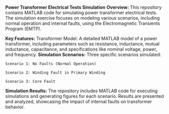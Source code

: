 **Power Transformer Electrical Tests Simulation**
**Overview:**
This repository contains MATLAB code for simulating power transformer electrical tests. The simulation exercise focuses on modeling various scenarios, including normal operation and internal faults, using the Electromagnetic Transients Program (EMTP).

**Key Features:**
Transformer Model: A detailed MATLAB model of a power transformer, including parameters such as resistance, inductance, mutual inductance, capacitance, and specifications like nominal voltage, power, and frequency.
**Simulation Scenarios:** Three specific scenarios simulated:

	Scenario 1: No Faults (Normal Operation)

	Scenario 2: Winding Fault in Primary Winding

	Scenario 3: Core Fault
**Simulation Results:** The repository includes MATLAB code for executing simulations and generating figures for each scenario. Results are presented and analyzed, showcasing the impact of internal faults on transformer behavior.
